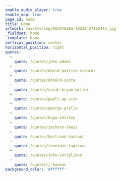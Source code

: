 ```yaml
---
enable_audio_player: true
enable_map: true
page_id: home
title: Home
artwork: /assets/img/DSC04618a-20230427165443.jpg
_fieldset: home
_template: home
vertical_position: center
horizontal_position: right
quotes:
  -
    quote: /quotes/john-adams
  -
    quote: /quotes/david-patrick-stearns
  -
    quote: /quotes/donald-sinta
  -
    quote: /quotes/sarah-bryan-miller
  -
    quote: /quotes/pwyll-ap-sion
  -
    quote: /quotes/george-grella
  -
    quote: /quotes/hugo-shirley
  -
    quote: /quotes/zachary-lewis
  -
    quote: /quotes/bertrand-hainaut
  -
    quote: /quotes/leonidas-lagrimas
  -
    quote: /quotes/john-corigliano
  -
    quote: /quotes/j-kosman
background_color: '#ffffff'
---
```





























































